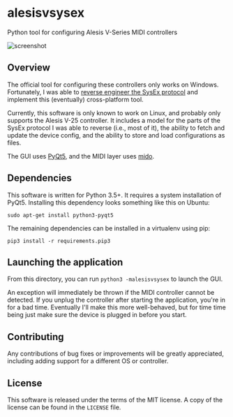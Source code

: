 # alesisvsysex

Python tool for configuring Alesis V-Series MIDI controllers

![screenshot](https://user-images.githubusercontent.com/978784/32703321-54e548b6-c7b1-11e7-8319-863091dee3d8.png)

## Overview

The official tool for configuring these controllers only works on Windows. Fortunately, I was able to [reverse engineer the SysEx protocol](https://lo.calho.st/posts/reverse-engineering-sysex/) and implement this (eventually) cross-platform tool.

Currently, this software is only known to work on Linux, and probably only supports the Alesis V-25 controller. It includes a model for the parts of the SysEx protocol I was able to reverse (i.e., most of it), the ability to fetch and update the device config, and the ability to store and load configurations as files.

The GUI uses [PyQt5](http://pyqt.sourceforge.net/Docs/PyQt5/), and the MIDI layer uses [mido](https://mido.readthedocs.io/en/latest/).

## Dependencies

This software is written for Python 3.5+. It requires a system installation of PyQt5. Installing this dependency looks something like this on Ubuntu:

`sudo apt-get install python3-pyqt5`

The remaining dependencies can be installed in a virtualenv using pip:

`pip3 install -r requirements.pip3`

## Launching the application

From this directory, you can run `python3 -malesisvsysex` to launch the GUI.

An exception will immediately be thrown if the MIDI controller cannot be detected. If you unplug the controller after starting the application, you're in for a bad time. Eventually I'll make this more well-behaved, but for time time being just make sure the device is plugged in before you start.

## Contributing

Any contributions of bug fixes or improvements will be greatly appreciated, including adding support for a different OS or controller.

## License

This software is released under the terms of the MIT license. A copy of the license can be found in the `LICENSE` file.

